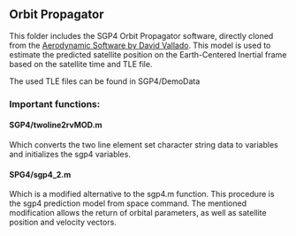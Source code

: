 ## Orbit Propagator
This folder includes the SGP4 Orbit Propagator software, directly cloned from the [Aerodynamic Software by David Vallado](https://celestrak.com/software/vallado-sw.php). This model is used to estimate the predicted satellite position on the Earth-Centered Inertial frame based on the satellite time and TLE file.

The used TLE files can be found in SGP4/DemoData

### Important functions:
#### SGP4/twoline2rvMOD.m 
Which converts the two line element set character string data to variables and initializes the sgp4 variables.

#### SPG4/sgp4_2.m 
Which is a modified alternative to the sgp4.m function. This procedure is the sgp4 prediction model from space command. The mentioned modification allows the return of orbital parameters, as well as satellite position and velocity vectors.
